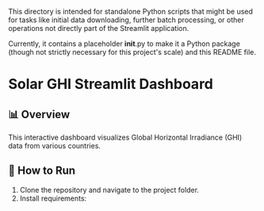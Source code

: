 This directory is intended for standalone Python scripts that might be used for tasks like initial data downloading, further batch processing, or other operations not directly part of the Streamlit application.

Currently, it contains a placeholder __init__.py to make it a Python package (though not strictly necessary for this project's scale) and this README file.

# Solar GHI Streamlit Dashboard

## 📊 Overview

This interactive dashboard visualizes Global Horizontal Irradiance (GHI) data from various countries.

## 🚀 How to Run

1. Clone the repository and navigate to the project folder.
2. Install requirements:
